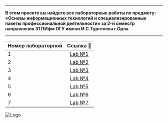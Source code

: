 ***
__В этом проекте вы найдете все лабораторные работы по предмету: «Основы информационных технологий и специализированные пакеты профессиональной деятельности» за 2-й семестр направления 31 ПИфм ОГУ имени И.С.Тургенева г.Орла__
***

| Номер лабораторной | Ссылка 🤖
|-----------------|:------:
1                  | [Lab №1](https://github.com/KostikovE/LabWork/tree/main/Lab%20№1)
2                  | [Lab №2](https://github.com/KostikovE/LabWork/tree/main/Lab%20№2)
3                  | [Lab №3](https://github.com/KostikovE/LabWork/tree/main/Lab%20№3)
4                  | [Lab №4](https://github.com/KostikovE/LabWork/tree/main/Lab%20№4)
5                  | [Lab №5](https://github.com/KostikovE/LabWork/tree/main/Lab%20№5)
6                  | [Lab №6](https://github.com/KostikovE/LabWork/tree/main/Lab%20№6)
7                  | [Lab №7](https://github.com/KostikovE/LabWork/tree/main/Lab%20№7)

![Logo](https://github.com/KostikovE/LabWork/assets/169641706/54c0110c-b637-4aa1-8b33-bfb02b4e41aa)
